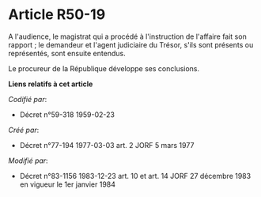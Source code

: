 # Article R50-19

A l'audience, le magistrat qui a procédé à l'instruction de l'affaire fait son rapport ; le demandeur et l'agent judiciaire
du Trésor, s'ils sont présents ou représentés, sont ensuite entendus.

Le procureur de la République développe ses conclusions.

**Liens relatifs à cet article**

_Codifié par_:

  - Décret n°59-318 1959-02-23

_Créé par_:

  - Décret n°77-194 1977-03-03 art. 2 JORF 5 mars 1977

_Modifié par_:

  - Décret n°83-1156 1983-12-23 art. 10 et art. 14 JORF 27 décembre 1983 en vigueur le 1er janvier 1984
